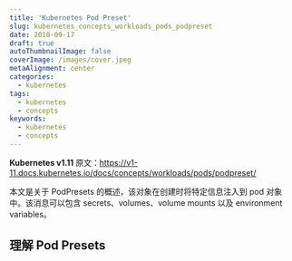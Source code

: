 ```yaml
---
title: 'Kubernetes Pod Preset'
slug: kubernetes_concepts_workloads_pods_podpreset
date: 2018-09-17
draft: true
autoThumbnailImage: false
coverImage: /images/cover.jpeg
metaAlignment: center
categories:
  - kubernetes
tags:
  - kubernetes
  - concepts
keywords:
  - kubernetes
  - concepts
---
```


**Kubernetes v1.11** 原文：https://v1-11.docs.kubernetes.io/docs/concepts/workloads/pods/podpreset/

本文是关于 PodPresets 的概述，该对象在创建时将特定信息注入到 pod 对象中。该消息可以包含 secrets、volumes、volume mounts 以及 environment variables。

<!--more-->

## 理解 Pod Presets
